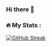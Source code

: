 ### Hi there 👋

### :fire: My Stats :
[![GitHub Streak](http://github-readme-streak-stats.herokuapp.com?user=your-scopB&theme=dark&background=000000)](https://git.io/streak-stats)


<!--
**scopB/scopB** is a ✨ _special_ ✨ repository because its `README.md` (this file) appears on your GitHub profile.

Here are some ideas to get you started:

- 🔭 I’m currently working on ...
- 🌱 I’m currently learning ...
- 👯 I’m looking to collaborate on ...
- 🤔 I’m looking for help with ...
- 💬 Ask me about ...
- 📫 How to reach me: ...
- 😄 Pronouns: ...
- ⚡ Fun fact: ...
-->
